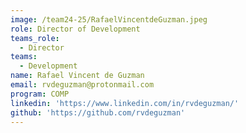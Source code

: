 ```yaml
---
image: /team24-25/RafaelVincentdeGuzman.jpeg
role: Director of Development
teams_role:
  - Director
teams:
  - Development
name: Rafael Vincent de Guzman
email: rvdeguzman@protonmail.com
program: COMP
linkedin: 'https://www.linkedin.com/in/rvdeguzman/'
github: 'https://github.com/rvdeguzman'
---
```


